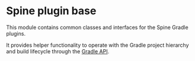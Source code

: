 # Spine plugin base

This module contains common classes and interfaces for the Spine Gradle plugins.

It provides helper functionality to operate with the Gradle project hierarchy and build lifecycle 
through the [Gradle API](https://docs.gradle.org/current/javadoc/).